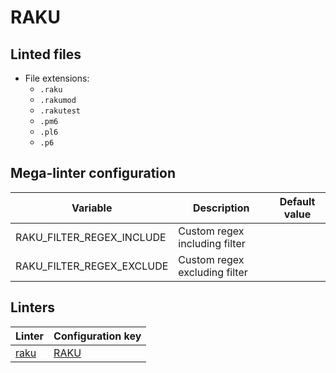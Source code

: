 <!-- markdownlint-disable MD033 MD041 -->
<!-- Generated by .automation/build.py, please do not update manually -->
# RAKU

## Linted files

- File extensions:
  - `.raku`
  - `.rakumod`
  - `.rakutest`
  - `.pm6`
  - `.pl6`
  - `.p6`

## Mega-linter configuration

| Variable | Description | Default value |
| ----------------- | -------------- | -------------- |
| RAKU_FILTER_REGEX_INCLUDE | Custom regex including filter |  |
| RAKU_FILTER_REGEX_EXCLUDE | Custom regex excluding filter |  |

## Linters

| Linter | Configuration key |
| ------ | ----------------- |
| [raku](https://github.com/nvuillam/mega-linter/tree/master/docs/descriptors/raku_raku.md#readme) | [RAKU](https://github.com/nvuillam/mega-linter/tree/master/docs/descriptors/raku_raku.md#readme) |
